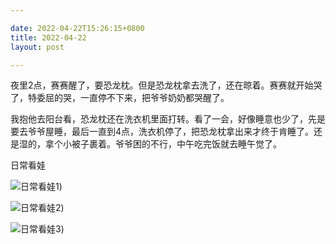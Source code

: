 ```yaml
---

date: 2022-04-22T15:26:15+0800
title: 2022-04-22
layout: post

---
```


夜里2点，赛赛醒了，要恐龙枕。但是恐龙枕拿去洗了，还在晾着。赛赛就开始哭了，特委屈的哭，一直停不下来，把爷爷奶奶都哭醒了。

我抱他去阳台看，恐龙枕还在洗衣机里面打转。看了一会，好像睡意也少了，先是要去爷爷屋睡，最后一直到4点，洗衣机停了，把恐龙枕拿出来才终于肯睡了。还是湿的，拿个小被子裹着。爷爷困的不行，中午吃完饭就去睡午觉了。

日常看娃

![日常看娃1](https://ohsaisai.oss-cn-shanghai.aliyuncs.com/2022/04/2022-04-22-1.jpeg))

![日常看娃2](https://ohsaisai.oss-cn-shanghai.aliyuncs.com/2022/04/2022-04-22-2.jpeg))

![日常看娃3](https://ohsaisai.oss-cn-shanghai.aliyuncs.com/2022/04/2022-04-22-3.jpeg))
